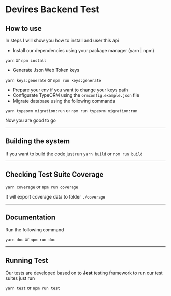 # Devires Backend Test


## How to use

In steps I will show you how to install and user this api



- Install our dependencies using your package manager (yarn | npm)

```yarn``` or ```npm install```

* Generate Json Web Token keys

```yarn keys:generate``` or ```npm run keys:generate```

* Prepare your env if you want to change your keys path
* Configurate TypeORM using the ```ormconfig.example.json``` file
* Migrate database using the following commands

```yarn typeorm migration:run``` or ```npm run typeorm migration:run```

Now you are good to go

---

##  Building the system

If you want to build the code just run ```yarn build``` or ```npm run build```

---

## Checking Test Suite Coverage

```yarn coverage``` or ```npm run coverage```

It will export coverage data to folder ```./coverage```

---

## Documentation

Run the following command

```yarn doc``` or ```npm run doc```

---

## Running Test

Our tests are developed based on to **Jest** testing framework to run our test suites just run

```yarn test``` or ```npm run test```